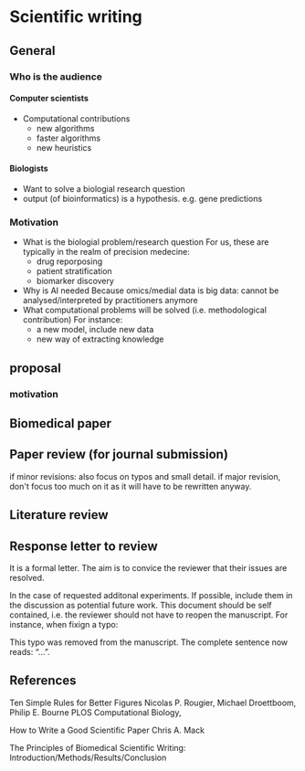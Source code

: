 # Scientific writing

## General

### Who is the audience

#### Computer scientists
- Computational contributions 
  * new algorithms
  * faster algorithms
  * new heuristics
#### Biologists
- Want to solve a biologial research question
- output (of bioinformatics) is a hypothesis. e.g. gene predictions


### Motivation 
- What is the biologial problem/research question
  For us, these are typically in the realm of precision medecine: 
  * drug reporposing
  * patient stratification
  * biomarker discovery
- Why is AI needed
  Because omics/medial data is big data: cannot be analysed/interpreted by practitioners anymore
- What computational problems will be solved (i.e. methodological contribution)
  For instance:
  * a new model, include new data
  * new way of extracting knowledge



## proposal

### motivation



## Biomedical paper

## Paper review (for journal submission)

if minor revisions: also focus on typos and small detail. if major revision, don't focus too much on it as it will have to be rewritten anyway. 

##  Literature review

## Response letter to review

It is a formal letter. The aim is to convice the reviewer that their issues are resolved. 

In the case of requested additonal experiments. If possible, include them in the discussion as potential future work. 
This document should be self contained, i.e. the reviewer should not have to reopen the manuscript. For instance, when fixign a typo:

This typo was removed from the manuscript. The complete sentence now reads: “...”.


## References

Ten Simple Rules for Better Figures
Nicolas P. Rougier, Michael Droettboom, Philip E. Bourne
PLOS Computational Biology,

How to Write a Good
Scientific Paper
Chris A. Mack

The Principles of Biomedical Scientific Writing: Introduction/Methods/Results/Conclusion
